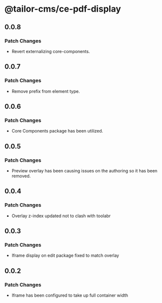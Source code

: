 # @tailor-cms/ce-pdf-display

## 0.0.8

### Patch Changes

- Revert externalizing core-components.

## 0.0.7

### Patch Changes

- Remove prefix from element type.

## 0.0.6

### Patch Changes

- Core Components package has been utilized.

## 0.0.5

### Patch Changes

- Preview overlay has been causing issues on the authoring so it has been removed.

## 0.0.4

### Patch Changes

- Overlay z-index updated not to clash with toolabr

## 0.0.3

### Patch Changes

- Iframe display on edit package fixed to match overlay

## 0.0.2

### Patch Changes

- Iframe has been configured to take up full container width
